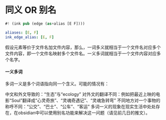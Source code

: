 
# 同义 OR 别名

```rs
#! (ink pub (edge (as+alias [E F])))
```

```yaml
aliases: [E, F]
ink_edge_alias: [E, F]
```

假设元素等价于文件名加文件内容，那么，一词多义就相当于一个文件名对应多个文件内容，即一个文件名映射多个文件名。一义多词就相当于一个文件内容对应多个名字。

#### 一义多词

多词一义是多个词语指向同一个含义。可能的情况有：

中文和外文导致的：“生态”与“ecology”
对外文的翻译不同：例如把最近上映的电影“Soul”翻译成“心灵奇旅”、“灵魂奇遇记”、“灵魂急转弯”
不同地方对一个事物的称呼不同：“公交”、“巴士”、“公车”、“客运”
多词一义的现象在现实生活中处处存在，在obsidian中可以使用别名功能来解决这一问题（请见前几日的推文）。
